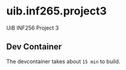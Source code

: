 # uib.inf265.project3
UiB INF256 Project 3

## Dev Container
The devcontainer takes about `15 min` to build.